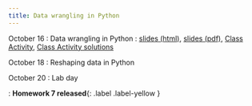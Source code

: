 ```yaml
---
title: Data wrangling in Python
---
```


October 16
: Data wrangling in Python
  : [slides (html)](https://sta279-f23.github.io/slides/lecture_15.html), [slides (pdf)](https://sta279-f23.github.io/slides/lecture_15.pdf), [Class Activity](https://sta279-f23.github.io/class_activities/ca_lecture_15.html), [Class Activity solutions](https://sta279-f23.github.io/class_activities/ca_lecture_15_solutions.html)
  
October 18
: Reshaping data in Python
  
October 20
: Lab day

: **Homework 7 released**{: .label .label-yellow }